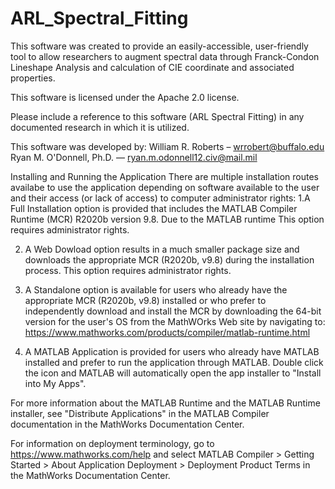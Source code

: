 # ARL_Spectral_Fitting

This software was created to provide an easily-accessible, user-friendly tool to allow researchers to augment spectral data through Franck-Condon Lineshape Analysis and calculation of CIE coordinate and associated properties.

This software is licensed under the Apache 2.0 license.

Please include a reference to this software (ARL Spectral Fitting) in any documented research in which it is utilized.  

This software was developed by:
William R. Roberts – wrrobert@buffalo.edu
Ryan M. O'Donnell, Ph.D. — ryan.m.odonnell12.civ@mail.mil

Installing and Running the Application
There are multiple installation routes availabe to use the application depending on software available to the user and their access (or lack of access) to computer administrator rights:
1.A Full Installation option is provided that includes the MATLAB Compiler Runtime (MCR) R2020b version 9.8. Due to the MATLAB runtime  This option requires administrator rights.

2. A Web Dowload option results in a much smaller package size and downloads the appropriate MCR (R2020b, v9.8) during the installation process. This option requires administrator rights.

3. A Standalone option is available for users who already have the appropriate MCR (R2020b, v9.8) installed or who prefer to independently download and install the MCR by downloading the 64-bit version for the user's OS from the MathWOrks Web site by navigating to: https://www.mathworks.com/products/compiler/matlab-runtime.html

4. A MATLAB Application is provided for users who already have MATLAB installed and prefer to run the application through MATLAB. Double click the icon and MATLAB will automatically open the app installer to "Install into My Apps". 

For more information about the MATLAB Runtime and the MATLAB Runtime installer, see "Distribute Applications" in the MATLAB Compiler documentation in the MathWorks Documentation Center.

For information on deployment terminology, go to https://www.mathworks.com/help and select MATLAB Compiler > Getting Started > About Application Deployment > Deployment Product Terms in the MathWorks Documentation Center.

